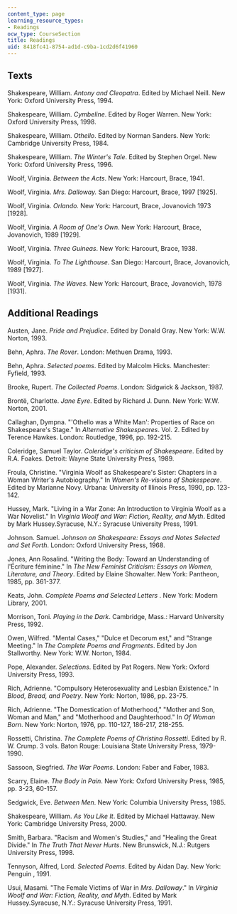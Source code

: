 ```yaml
---
content_type: page
learning_resource_types:
- Readings
ocw_type: CourseSection
title: Readings
uid: 8418fc41-8754-ad1d-c9ba-1cd2d6f41960
---
```


Texts
-----

Shakespeare, William. _Antony and Cleopatra_. Edited by Michael Neill. New York: Oxford University Press, 1994.

Shakespeare, William. _Cymbeline_. Edited by Roger Warren. New York: Oxford University Press, 1998.

Shakespeare, William. _Othello_. Edited by Norman Sanders. New York: Cambridge University Press, 1984.

Shakespeare, William. _The Winter's Tale_. Edited by Stephen Orgel. New York: Oxford University Press, 1996.

Woolf, Virginia. _Between the Acts_. New York: Harcourt, Brace, 1941.

Woolf, Virginia. _Mrs. Dalloway._ San Diego: Harcourt, Brace, 1997 \[1925\].

Woolf, Virginia. _Orlando._ New York: Harcourt, Brace, Jovanovich 1973 \[1928\].

Woolf, Virginia. _A Room of One's Own_. New York: Harcourt, Brace, Jovanovich, 1989 \[1929\].

Woolf, Virginia. _Three Guineas_. New York: Harcourt, Brace, 1938.

Woolf, Virginia. _To The Lighthouse_. San Diego: Harcourt, Brace, Jovanovich, 1989 \[1927\].

Woolf, Virginia. _The Waves_. New York: Harcourt, Brace, Jovanovich, 1978 \[1931\].

Additional Readings
-------------------

Austen, Jane. _Pride and Prejudice_. Edited by Donald Gray. New York: W.W. Norton, 1993.

Behn, Aphra. _The Rover_. London: Methuen Drama, 1993.

Behn, Aphra. _Selected poems_. Edited by Malcolm Hicks. Manchester: Fyfield, 1993.

Brooke, Rupert. _The Collected Poems_. London: Sidgwick & Jackson, 1987.

Brontë, Charlotte. _Jane Eyre_. Edited by Richard J. Dunn. New York: W.W. Norton, 2001.

Callaghan, Dympna. "'Othello was a White Man': Properties of Race on Shakespeare's Stage." In _Alternative Shakespeares_. Vol. 2. Edited by Terence Hawkes. London: Routledge, 1996, pp. 192-215.

Coleridge, Samuel Taylor. _Coleridge's criticism of Shakespeare_. Edited by R.A. Foakes. Detroit: Wayne State University Press, 1989.

Froula, Christine. "Virginia Woolf as Shakespeare's Sister: Chapters in a Woman Writer's Autobiography." In _Women's Re-visions of Shakespeare_. Edited by Marianne Novy. Urbana: University of Illinois Press, 1990, pp. 123-142.

Hussey, Mark. "Living in a War Zone: An Introduction to Virginia Woolf as a War Novelist." In _Virginia Woolf and War: Fiction, Reality, and Myth_. Edited by Mark Hussey.Syracuse, N.Y.: Syracuse University Press, 1991.

Johnson. Samuel. _Johnson on Shakespeare: Essays and Notes Selected and Set Forth_. London: Oxford University Press, 1968.

Jones, Ann Rosalind. "Writing the Body: Toward an Understanding of l'Écriture féminine." In _The New Feminist Criticism: Essays on Women, Literature, and Theory_. Edited by Elaine Showalter. New York: Pantheon, 1985, pp. 361-377.

Keats, John. _Complete Poems and Selected Letters_ . New York: Modern Library, 2001.

Morrison, Toni. _Playing in the Dark_. Cambridge, Mass.: Harvard University Press, 1992.

Owen, Wilfred. "Mental Cases," "Dulce et Decorum est," and "Strange Meeting." In _The Complete Poems and Fragments_. Edited by Jon Stallworthy. New York: W.W. Norton, 1984.

Pope, Alexander. _Selections_. Edited by Pat Rogers. New York: Oxford University Press, 1993.

Rich, Adrienne. "Compulsory Heterosexuality and Lesbian Existence." In _Blood, Bread, and Poetry_. New York: Norton, 1986, pp. 23-75.

Rich, Adrienne. "The Domestication of Motherhood," "Mother and Son, Woman and Man," and "Motherhood and Daughterhood." In _Of Woman Born_. New York: Norton, 1976, pp. 110-127, 186-217, 218-255.

Rossetti, Christina. _The Complete Poems of Christina Rossetti_. Edited by R. W. Crump. 3 vols. Baton Rouge: Louisiana State University Press, 1979-1990.

Sassoon, Siegfried. _The War Poems_. London: Faber and Faber, 1983.

Scarry, Elaine. _The Body in Pain_. New York: Oxford University Press, 1985, pp. 3-23, 60-157.

Sedgwick, Eve. _Between Men_. New York: Columbia University Press, 1985.

Shakespeare, William. _As You Like It_. Edited by Michael Hattaway. New York: Cambridge University Press, 2000.

Smith, Barbara. "Racism and Women's Studies," and "Healing the Great Divide." In _The Truth That Never Hurts_. New Brunswick, N.J.: Rutgers University Press, 1998.

Tennyson, Alfred, Lord. _Selected Poems_. Edited by Aidan Day. New York: Penguin , 1991.

Usui, Masami. "The Female Victims of War in _Mrs. Dalloway_." In _Virginia Woolf and War: Fiction, Reality, and Myth_. Edited by Mark Hussey.Syracuse, N.Y.: Syracuse University Press, 1991.